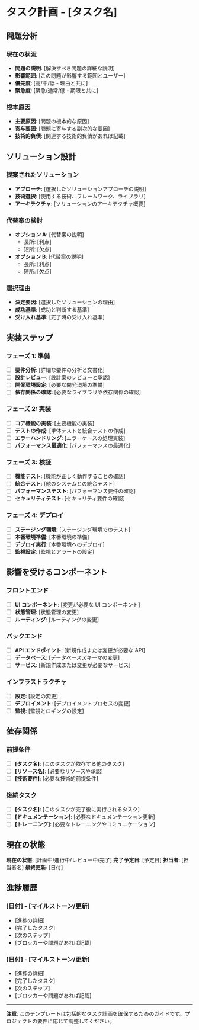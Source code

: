 # タスク計画 - [タスク名]

## 問題分析

### 現在の状況
- **問題の説明**: [解決すべき問題の詳細な説明]
- **影響範囲**: [この問題が影響する範囲とユーザー]
- **優先度**: [高/中/低 - 理由と共に]
- **緊急度**: [緊急/通常/低 - 期限と共に]

### 根本原因
- **主要原因**: [問題の根本的な原因]
- **寄与要因**: [問題に寄与する副次的な要因]
- **技術的負債**: [関連する技術的負債があれば記載]

## ソリューション設計

### 提案されたソリューション
- **アプローチ**: [選択したソリューションアプローチの説明]
- **技術選択**: [使用する技術、フレームワーク、ライブラリ]
- **アーキテクチャ**: [ソリューションのアーキテクチャ概要]

### 代替案の検討
- **オプション A**: [代替案の説明]
  - 長所: [利点]
  - 短所: [欠点]
- **オプション B**: [代替案の説明]
  - 長所: [利点]
  - 短所: [欠点]

### 選択理由
- **決定要因**: [選択したソリューションの理由]
- **成功基準**: [成功と判断する基準]
- **受け入れ基準**: [完了時の受け入れ基準]

## 実装ステップ

### フェーズ 1: 準備
- [ ] **要件分析**: [詳細な要件の分析と文書化]
- [ ] **設計レビュー**: [設計案のレビューと承認]
- [ ] **開発環境設定**: [必要な開発環境の準備]
- [ ] **依存関係の確認**: [必要なライブラリや依存関係の確認]

### フェーズ 2: 実装
- [ ] **コア機能の実装**: [主要機能の実装]
- [ ] **テストの作成**: [単体テストと統合テストの作成]
- [ ] **エラーハンドリング**: [エラーケースの処理実装]
- [ ] **パフォーマンス最適化**: [パフォーマンスの最適化]

### フェーズ 3: 検証
- [ ] **機能テスト**: [機能が正しく動作することの確認]
- [ ] **統合テスト**: [他のシステムとの統合テスト]
- [ ] **パフォーマンステスト**: [パフォーマンス要件の確認]
- [ ] **セキュリティテスト**: [セキュリティ要件の確認]

### フェーズ 4: デプロイ
- [ ] **ステージング環境**: [ステージング環境でのテスト]
- [ ] **本番環境準備**: [本番環境の準備]
- [ ] **デプロイ実行**: [本番環境へのデプロイ]
- [ ] **監視設定**: [監視とアラートの設定]

## 影響を受けるコンポーネント

### フロントエンド
- [ ] **UI コンポーネント**: [変更が必要な UI コンポーネント]
- [ ] **状態管理**: [状態管理の変更]
- [ ] **ルーティング**: [ルーティングの変更]

### バックエンド
- [ ] **API エンドポイント**: [新規作成または変更が必要な API]
- [ ] **データベース**: [データベーススキーマの変更]
- [ ] **サービス**: [新規作成または変更が必要なサービス]

### インフラストラクチャ
- [ ] **設定**: [設定の変更]
- [ ] **デプロイメント**: [デプロイメントプロセスの変更]
- [ ] **監視**: [監視とロギングの設定]

## 依存関係

### 前提条件
- [ ] **[タスク名]**: [このタスクが依存する他のタスク]
- [ ] **[リソース名]**: [必要なリソースや承認]
- [ ] **[技術要件]**: [必要な技術的前提条件]

### 後続タスク
- [ ] **[タスク名]**: [このタスクが完了後に実行されるタスク]
- [ ] **[ドキュメンテーション]**: [必要なドキュメンテーション更新]
- [ ] **[トレーニング]**: [必要なトレーニングやコミュニケーション]

## 現在の状態

**現在の状態**: [計画中/進行中/レビュー中/完了]
**完了予定日**: [予定日]
**担当者**: [担当者名]
**最終更新**: [日付]

## 進捗履歴

### [日付] - [マイルストーン/更新]
- [進捗の詳細]
- [完了したタスク]
- [次のステップ]
- [ブロッカーや問題があれば記載]

### [日付] - [マイルストーン/更新]
- [進捗の詳細]
- [完了したタスク]
- [次のステップ]
- [ブロッカーや問題があれば記載]

---

**注意**: このテンプレートは包括的なタスク計画を確保するためのガイドです。プロジェクトの要件に応じて調整してください。